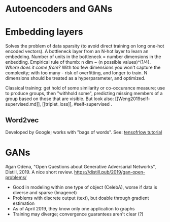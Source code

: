 # Autoencoders and GANs

# Embedding layers
Solves the problem of data sparsity (to avoid direct training on long one-hot encoded vectors). A bottleneck layer from an N-hot layer to learn an embedding. Number of units in the bottleneck = number dimensions in the enbedding. Empirical rule of thumb: n dim ~ (n possible values)^(1/4). _Where does it come from?_ With too few dimensions you won't capture the complexity; with too many - risk of overfitting, and longer to train. N dimensions should be treated as a hyperparameter, and optimized.

Classical training: get hold of some similarity or co-occurance measure; use to produce groups, then "withhold some", predicting missing members of a group based on those that are visible. But look also: [[Weng2019self-supervised.md]], [[triplet_loss]], #self-supervised .

## Word2vec
Developed by Google; works with "bags of words". See: [tensofrlow tutorial](https://www.tensorflow.org/tutorials/word2vec/index.html)

# GANs
#gan
Odena, "Open Questions about Generative Adversarial Networks", Distill, 2019.
A nice 	short review.
https://distill.pub/2019/gan-open-problems/
* Good in modeling within one type of object (CelebA), worse if data is diverse and sparse (Imagenet)
* Problems with discrete output (text), but doable through gradient estimation
* As of April 2019, they know only one application to graphs
* Training may diverge; convergence guarantees aren't clear (?)